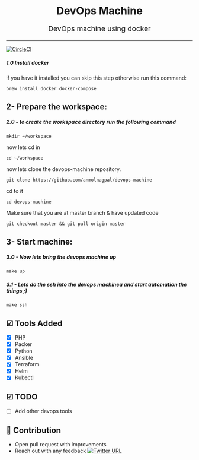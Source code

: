 

<h1 align="center">
    DevOps Machine 
</h1>
<p align="center" style="font-size: 1.2rem;"> DevOps machine using docker </p>

<hr />

[![CircleCI](https://circleci.com/gh/anmolnagpal/devops-machine/tree/master.svg?style=svg)](https://circleci.com/gh/anmolnagpal/devops-machine/tree/master)

##### 1.0 Install docker

if you have it installed you can skip this step otherwise  run this command:

```
brew install docker docker-compose
```

## 2- Prepare the workspace:

##### 2.0 - to create the workspace directory run the following command

```
mkdir ~/workspace
```
now lets cd in
```
cd ~/workspace
```
now lets clone the devops-machine repository.
```
git clone https://github.com/anmolnagpal/devops-machine
```
cd to it 
```
cd devops-machine
```
Make sure that you are at master branch & have updated code 
```
git checkout master && git pull origin master
```
## 3- Start machine:

##### 3.0 - Now lets bring the devops machine up

```
make up
```

##### 3.1 - Lets do the ssh into the  devops machinea and start automation the things ;)

```
make ssh 
```
## ☑ Tools Added

- [X] PHP
- [X] Packer
- [X] Python
- [X] Ansible
- [X] Terraform
- [X] Helm
- [X] Kubectl

## ☑ TODO

- [ ] Add other devops tools

## 👬 Contribution

- Open pull request with improvements
- Reach out with any feedback [![Twitter URL](https://img.shields.io/twitter/url/https/twitter.com/anmol_nagpal.svg?style=social&label=Follow%20anmolnagpal)](https://twitter.com/anmol_nagpal)
